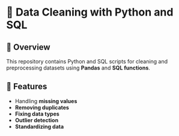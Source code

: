 # 🧹 Data Cleaning with Python and SQL

## 📖 Overview
This repository contains Python and SQL scripts for cleaning and preprocessing datasets using **Pandas** and **SQL functions**.

## 🚀 Features
- Handling **missing values**  
- **Removing duplicates**  
- **Fixing data types**  
- **Outlier detection**  
- **Standardizing data**  

